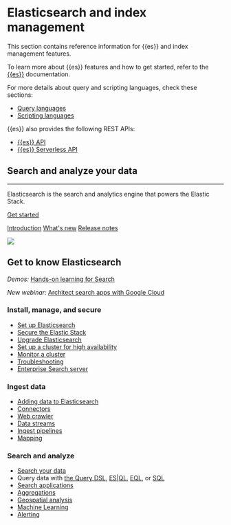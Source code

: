 # Elasticsearch and index management

This section contains reference information for {{es}} and index management features.

To learn more about {{es}} features and how to get started, refer to the [{{es}}](docs-content://solutions/search.md) documentation.

For more details about query and scripting languages, check these sections:
* [Query languages](../query-languages/index.md)
* [Scripting languages](../scripting-languages/index.md)
 
{{es}} also provides the following REST APIs:

* [{{es}} API](https://www.elastic.co/docs/api/doc/elasticsearch)
* [{{es}} Serverless API](https://www.elastic.co/docs/api/doc/elasticsearch-serverless)

## Search and analyze your data
----------------------------

Elasticsearch is the search and analytics engine that powers the Elastic Stack.

[Get started](https://www.elastic.co/docs/get-started)

[Introduction](elasticsearch-intro.html) [What's new](release-highlights.html) [Release notes](es-release-notes.html)

![](https://images.contentstack.io/v3/assets/bltefdd0b53724fa2ce/bltb8eb1c8cf2e7309e/636925fb7457f32a10457f6d/elasticsearch.png)

## Get to know Elasticsearch

_Demos:_ [Hands-on learning for Search](https://www.elastic.co/demo-gallery?solutions=search&features=null&type=hands-on-learning)

_New webinar:_ [Architect search apps with Google Cloud](https://www.elastic.co/virtual-events/architecting-search-apps-on-google-cloud)

### Install, manage, and secure

*   [Set up Elasticsearch](docs-content://deploy-manage/deploy/self-managed/installing-elasticsearch.md)
*   [Secure the Elastic Stack](docs-content://deploy-manage/security.md)
*   [Upgrade Elasticsearch](docs-content://deploy-manage/upgrade/deployment-or-cluster.md)
*   [Set up a cluster for high availability](https://www.elastic.co/docs/deploy-manage/tools)
*   [Monitor a cluster](https://www.elastic.co/docs/deploy-manage/monitor/cloud-health-perf)
*   [Troubleshooting](https://www.elastic.co/docs/troubleshoot/elasticsearch)
*   [Enterprise Search server](https://www.elastic.co/docs/reference/search-connectors)

### Ingest data

*   [Adding data to Elasticsearch](https://www.elastic.co/docs/manage-data/ingest)
*   [Connectors](https://www.elastic.co/docs/reference/search-connectors)
*   [Web crawler](https://www.elastic.co/search-labs/blog/elastic-open-crawler-release)
*   [Data streams](https://www.elastic.co/docs/manage-data/data-store/data-streams)
*   [Ingest pipelines](https://www.elastic.co/docs/manage-data/ingest/transform-enrich/ingest-pipelines)
*   [Mapping](https://www.elastic.co/docs/manage-data/data-store/mapping)

### Search and analyze

*   [Search your data](https://www.elastic.co/docs/solutions/search/querying-for-search)
*   Query data with [the Query DSL](https://www.elastic.co/docs/explore-analyze/query-filter/languages/querydsl), [ES|QL](https://www.elastic.co/docs/explore-analyze/query-filter/languages/esql), [EQL](https://www.elastic.co/docs/explore-analyze/query-filter/languages/eql), or [SQL](https://www.elastic.co/docs/explore-analyze/query-filter/languages/sql)
*   [Search applications](https://www.elastic.co/docs/solutions/search/search-applications)
*   [Aggregations](https://www.elastic.co/docs/explore-analyze/query-filter/aggregations)
*   [Geospatial analysis](https://www.elastic.co/docs/explore-analyze/geospatial-analysis)
*   [Machine Learning](https://www.elastic.co/docs/explore-analyze/machine-learning)
*   [Alerting](https://www.elastic.co/docs/explore-analyze/alerts-cases/watcher)

